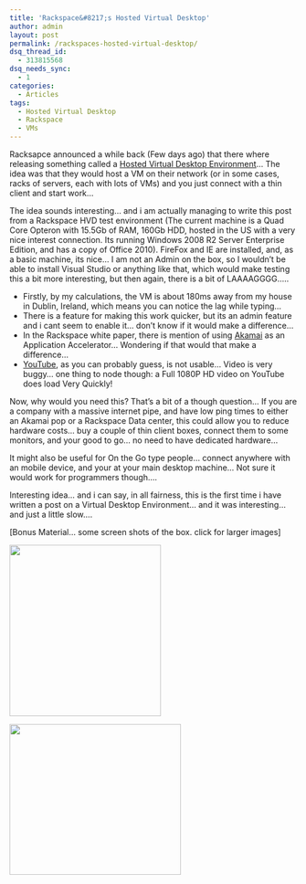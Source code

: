 ```yaml
---
title: 'Rackspace&#8217;s Hosted Virtual Desktop'
author: admin
layout: post
permalink: /rackspaces-hosted-virtual-desktop/
dsq_thread_id:
  - 313815568
dsq_needs_sync:
  - 1
categories:
  - Articles
tags:
  - Hosted Virtual Desktop
  - Rackspace
  - VMs
---
```

Racksapce announced a while back (Few days ago) that there where releasing something called a [Hosted Virtual Desktop Environment][1]&#8230; The idea was that they would host a VM on their network (or in some cases, racks of servers, each with lots of VMs) and you just connect with a thin client and start work&#8230;

The idea sounds interesting&#8230; and i am actually managing to write this post from a Rackspace HVD test environment (The current machine is a Quad Core Opteron with 15.5Gb of RAM, 160Gb HDD, hosted in the US with a very nice interest connection. Its running Windows 2008 R2 Server Enterprise Edition, and has a copy of Office 2010). FireFox and IE are installed, and, as a basic machine, its nice&#8230; I am not an Admin on the box, so I wouldn&#8217;t be able to install Visual Studio or anything like that, which would make testing this a bit more interesting, but then again, there is a bit of LAAAAGGGG&#8230;..

  * Firstly, by my calculations, the VM is about 180ms away from my house in Dublin, Ireland, which means you can notice the lag while typing&#8230;
  * There is a feature for making this work quicker, but its an admin feature and i cant seem to enable it&#8230; don&#8217;t know if it would make a difference&#8230;
  * In the Rackspace white paper, there is mention of using [Akamai][2] as an Application Accelerator&#8230; Wondering if that would that make a difference&#8230;
  * [YouTube][3], as you can probably guess, is not usable&#8230; Video is very buggy&#8230; one thing to node though: a Full 1080P HD video on YouTube does load Very Quickly!

Now, why would you need this? That&#8217;s a bit of a though question&#8230; If you are a company with a massive internet pipe, and have low ping times to either an Akamai pop or a Rackspace Data center, this could allow you to reduce hardware costs&#8230; buy a couple of thin client boxes, connect them to some monitors, and your good to go&#8230; no need to have dedicated hardware&#8230;

It might also be useful for On the Go type people&#8230; connect anywhere with an mobile device, and your at your main desktop machine&#8230; Not sure it would work for programmers though&#8230;.

Interesting idea&#8230; and i can say, in all fairness, this is the first time i have written a post on a Virtual Desktop Environment&#8230; and it was interesting&#8230; and just a little slow&#8230;.

[Bonus Material&#8230; some screen shots of the box. click for larger images]

[<img class="alignnone size-medium wp-image-4189" title="Task Manager on my HDV" src="http://blog.lotas-smartman.net/wp-content/uploads/2011/05/HVD-TaskManager-265x300.png" alt="" width="265" height="300" />][4]

[<img class="alignnone size-medium wp-image-4188" title="HVD-SystemProperties" src="http://blog.lotas-smartman.net/wp-content/uploads/2011/05/HVD-SystemProperties-300x264.png" alt="" width="300" height="264" />][5]

 [1]: http://www.rackspace.com/hostedvirtualdesktop/
 [2]: http://www.akamai.com
 [3]: http://www.youtube.com
 [4]: http://blog.lotas-smartman.net/wp-content/uploads/2011/05/HVD-TaskManager.png
 [5]: http://blog.lotas-smartman.net/wp-content/uploads/2011/05/HVD-SystemProperties.png